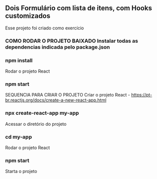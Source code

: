 ## Dois Formulário com lista de itens, com Hooks customizados
  Esse projeto foi criado como exercício 


### COMO RODAR O PROJETO BAIXADO Instalar todas as dependencias indicada pelo package.json

### npm install
Rodar o projeto React

### npm start
SEQUENCIA PARA CRIAR O PROJETO Criar o projeto React - https://pt-br.reactjs.org/docs/create-a-new-react-app.html

### npx create-react-app my-app
Acessar o diretório do projeto

### cd my-app
Rodar o projeto React

### npm start
Starta o projeto